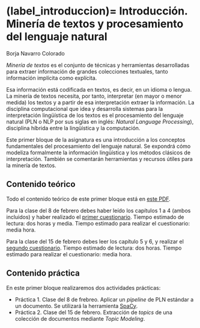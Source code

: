 
(label_introduccion)=
Introducción. Minería de textos y procesamiento del lenguaje natural
====================================================================

Borja Navarro Colorado

*Minería de textos* es el conjunto de técnicas y herramientas desarrolladas para extraer información de grandes colecciones textuales, tanto información implícita como explícita.

Esa información está codificada en textos, es decir, en un idioma o lengua. La minería de textos necesita, por tanto, interpretar (en mayor o menor medida) los textos y a partir de esa interpretación extraer la información. La disciplina computacional que idea y desarrolla sistemas para la interpretación lingüística de los textos es el procesamiento del lenguaje natural (PLN o NLP por sus siglas en inglés: *Natural Language Processing*), disciplina híbrida entre la lingüística y la computación.

Este primer bloque de la asignatura es una introducción a los conceptos fundamentales del procesamiento del lenguaje natural. Se expondrá cómo modeliza formalmente la información lingüística y los métodos clásicos de interpretación. También se comentarán herramientas y recursos útiles para la minería de textos.

## Contenido teórico

Todo el contenido teórico de este primer bloque está en [este PDF](url).

Para la clase del 8 de febrero debes haber leído los capítulos 1 a 4 (ambos incluidos) y haber realizado el [primer cuestionario](url). Tiempo estimado de lectura: dos horas y media. Tiempo estimado para realizar el cuestionario: media hora.

Para la clase del 15 de febrero debes leer los capítulo 5 y 6, y realizar el [segundo cuestionario](url). Tiempo estimado de lectura: dos horas. Tiempo estimado para realizar el cuestionario: media hora.

## Contenido práctica

En este primer bloque realizaremos dos actividades prácticas:

- Práctica 1. Clase del 8 de frebreo. Aplicar un *pipeline* de PLN estándar a un documento. Se utilizará la herramienta [SpaCy](https://spacy.io/).
- Práctica 2. Clase del 15 de febrero. Extracción de *topics* de una colección de documentos mediante *Topic Modeling*.






